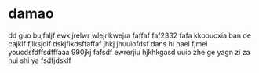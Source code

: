 # damao
dd
guo bujfaljf ewkljrelwr
wlejrlkwejra 
faffaf
faf2332
fafa
kkoouoxia ban de 
cajklf
fjlksjdlf
dskjflkdsffaffaf
jhkj
jhuuiofdsf
dans hi nael fjmei youcdsfdffsdfffaaa
990jkj
fafsdf
ewrerjiu
hjkhkgasd
uuio
zhe ge yagn zi
za hui shi ya fsdfjdsklf

